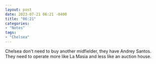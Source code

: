 ```yaml
---
layout: post
date: 2023-07-21 06:21 -0400
title: "06:21"
categories:
- "Notes"
tags:
- "Chelsea"
---
```


Chelsea don't need to buy another midfielder, they have Andrey Santos. They need to operate more like La Masia and less like an auction house.
